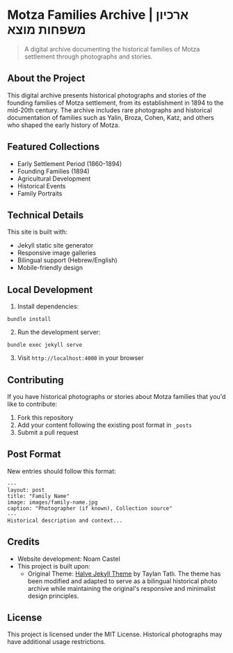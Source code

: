 # Motza Families Archive | ארכיון משפחות מוצא

> A digital archive documenting the historical families of Motza settlement through photographs and stories.

## About the Project

This digital archive presents historical photographs and stories of the founding families of Motza settlement, from its establishment in 1894 to the mid-20th century. The archive includes rare photographs and historical documentation of families such as Yalin, Broza, Cohen, Katz, and others who shaped the early history of Motza.

## Featured Collections

- Early Settlement Period (1860-1894)
- Founding Families (1894)
- Agricultural Development
- Historical Events
- Family Portraits

## Technical Details

This site is built with:
- Jekyll static site generator
- Responsive image galleries
- Bilingual support (Hebrew/English)
- Mobile-friendly design

## Local Development

1. Install dependencies:
```
bundle install
```

2. Run the development server:
```
bundle exec jekyll serve
```

3. Visit `http://localhost:4000` in your browser

## Contributing

If you have historical photographs or stories about Motza families that you'd like to contribute:

1. Fork this repository
2. Add your content following the existing post format in `_posts`
3. Submit a pull request

## Post Format

New entries should follow this format:
```
---
layout: post
title: "Family Name"
image: images/family-name.jpg
caption: "Photographer (if known), Collection source"
---
Historical description and context...
```

## Credits

- Website development: Noam Castel
- This project is built upon:
    - Original Theme: [Halve Jekyll Theme](https://github.com/TaylanTatli/Halve) by Taylan Tatlı. The theme has been modified and adapted to serve as a bilingual historical photo archive while maintaining the original's responsive and minimalist design principles.

## License

This project is licensed under the MIT License. Historical photographs may have additional usage restrictions.

